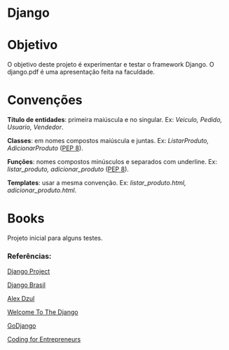 Django
======

# Objetivo

O objetivo deste projeto é experimentar e testar o framework Django. O django.pdf é uma apresentação feita na faculdade.

# Convenções

**Título de entidades**: primeira maiúscula e no singular. Ex: *Veiculo, Pedido, Usuario, Vendedor*.

**Classes**: em nomes compostos maiúscula e juntas. Ex: *ListarProduto, AdicionarProduto* ([PEP 8][4]).

**Funções**: nomes compostos minúsculos e separados com underline. Ex: *listar_produto, adicionar_produto* ([PEP 8][4]).

**Templates**: usar a mesma convenção. Ex: *listar_produto.html, adicionar_produto.html*.

# Books

Projeto inicial para alguns testes.

### Referências:

[Django Project][0]

[Django Brasil][1]

[Alex Dzul][2]

[Welcome To The Django][3]

[GoDjango][5]

[Coding for Entrepreneurs][6]

[0]: https://www.djangoproject.com/
[1]: http://www.djangobrasil.org/
[2]: http://www.youtube.com/playlist?list=PL2670DAAFCFECA138
[3]: http://welcometothedjango.com.br/
[4]: http://www.python.org.br/wiki/GuiaDeEstilo
[5]: https://godjango.com/
[6]: http://codingforentrepreneurs.com/